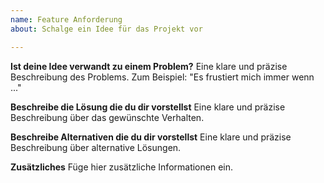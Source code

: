 ```yaml
---
name: Feature Anforderung
about: Schalge ein Idee für das Projekt vor

---
```


**Ist deine Idee verwandt zu einem Problem?**
Eine klare und präzise Beschreibung des Problems. Zum Beispiel: "Es frustiert mich immer wenn ..."

**Beschreibe die Lösung die du dir vorstellst**
Eine klare und präzise Beschreibung über das gewünschte Verhalten.

**Beschreibe Alternativen die du dir vorstellst**
Eine klare und präzise Beschreibung über alternative Lösungen.

**Zusätzliches**
Füge hier zusätzliche Informationen ein.
